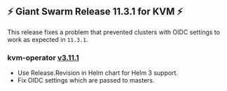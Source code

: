## :zap: Giant Swarm Release 11.3.1 for KVM :zap:

This release fixes a problem that prevented clusters with OIDC settings to work as expected in `11.3.1`.

### kvm-operator [v3.11.1](https://github.com/giantswarm/kvm-operator/releases/tag/v3.11.1)
- Use Release.Revision in Helm chart for Helm 3 support.
- Fix OIDC settings which are passed to masters.
